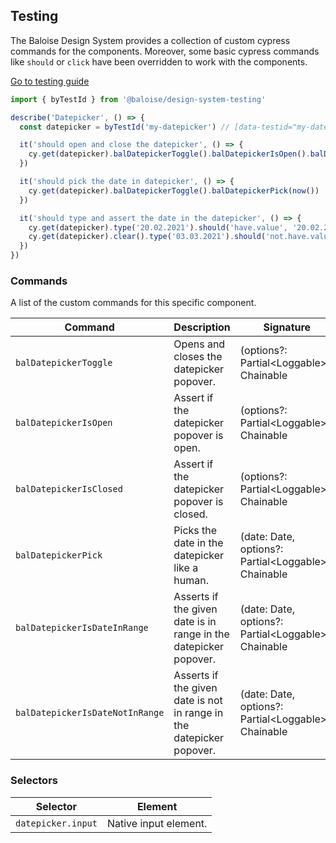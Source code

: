 ## Testing

The Baloise Design System provides a collection of custom cypress commands for the components. Moreover, some basic cypress commands like `should` or `click` have been overridden to work with the components.

<a class="sb-unstyled button is-primary" href="../?path=/docs/development-testing--documentation">Go to testing guide</a>

<!-- START: human documentation -->

```typescript
import { byTestId } from '@baloise/design-system-testing'

describe('Datepicker', () => {
  const datepicker = byTestId('my-datepicker') // [data-testid="my-datepicker"]

  it('should open and close the datepicker', () => {
    cy.get(datepicker).balDatepickerToggle().balDatepickerIsOpen().balDatepickerToggle().balDatepickerIsClosed()
  })

  it('should pick the date in datepicker', () => {
    cy.get(datepicker).balDatepickerToggle().balDatepickerPick(now())
  })

  it('should type and assert the date in the datepicker', () => {
    cy.get(datepicker).type('20.02.2021').should('have.value', '20.02.2021')
    cy.get(datepicker).clear().type('03.03.2021').should('not.have.value', '20.02.2021')
  })
})
```

<!-- END: human documentation -->

### Commands

A list of the custom commands for this specific component.

| Command                         | Description                                                          | Signature                                             |
| ------------------------------- | -------------------------------------------------------------------- | ----------------------------------------------------- |
| `balDatepickerToggle`           | Opens and closes the datepicker popover.                             | (options?: Partial\<Loggable>): Chainable             |
| `balDatepickerIsOpen`           | Assert if the datepicker popover is open.                            | (options?: Partial\<Loggable>): Chainable             |
| `balDatepickerIsClosed`         | Assert if the datepicker popover is closed.                          | (options?: Partial\<Loggable>): Chainable             |
| `balDatepickerPick`             | Picks the date in the datepicker like a human.                       | (date: Date, options?: Partial\<Loggable>): Chainable |
| `balDatepickerIsDateInRange`    | Asserts if the given date is in range in the datepicker popover.     | (date: Date, options?: Partial\<Loggable>): Chainable |
| `balDatepickerIsDateNotInRange` | Asserts if the given date is not in range in the datepicker popover. | (date: Date, options?: Partial\<Loggable>): Chainable |


### Selectors

| Selector           | Element               |
| ------------------ | --------------------- |
| `datepicker.input` | Native input element. |

